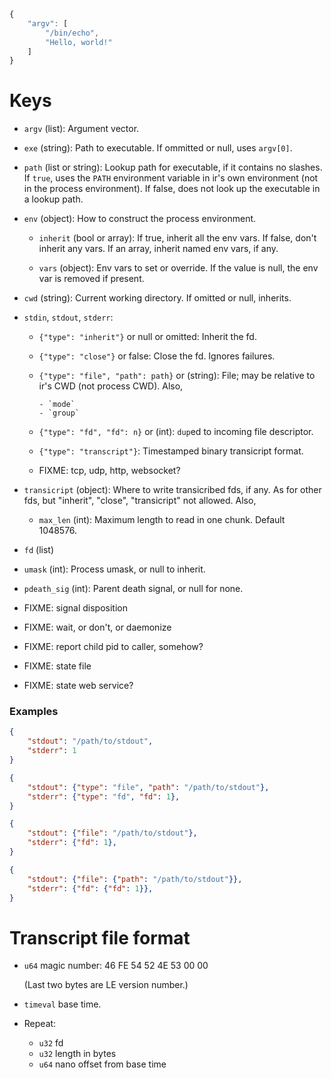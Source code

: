 
```js
{
    "argv": [
        "/bin/echo",
        "Hello, world!"
    ]
}
```

# Keys

- `argv` (list): Argument vector.

- `exe` (string): Path to executable.  If ommitted or null, uses `argv[0]`.

- `path` (list or string): Lookup path for executable, if it contains no
  slashes.  If `true`, uses the `PATH` environment variable in ir's own
  environment (not in the process environment).  If false, does not look up 
  the executable in a lookup path.

- `env` (object): How to construct the process environment.

    - `inherit` (bool or array): If true, inherit all the env vars.  If false,
      don't inherit any vars.  If an array, inherit named env vars, if any.

    - `vars` (object): Env vars to set or override.  If the value is null, the
      env var is removed if present.
    
- `cwd` (string): Current working directory.  If omitted or null, inherits.

- `stdin`, `stdout`, `stderr`:

    - `{"type": "inherit"}` or null or omitted: Inherit the fd.

    - `{"type": "close"}` or false: Close the fd.  Ignores failures.

    - `{"type": "file", "path": path}` or (string): File; may be relative to
      ir's CWD (not process CWD).  Also,
      
          - `mode`
          - `group`

    - `{"type": "fd", "fd": n}` or (int): `dup`ed to incoming file descriptor.

    - `{"type": "transcript"}`: Timestamped binary transicript format.

    - FIXME: tcp, udp, http, websocket?
    
- `transicript` (object): Where to write transicribed fds, if any.  As for other
  fds, but "inherit", "close", "transicript" not allowed.  Also,
  
    - `max_len` (int): Maximum length to read in one chunk.  Default 1048576.

- `fd` (list)

- `umask` (int): Process umask, or null to inherit.

- `pdeath_sig` (int): Parent death signal, or null for none.

- FIXME: signal disposition
- FIXME: wait, or don't, or daemonize
- FIXME: report child pid to caller, somehow?
- FIXME: state file
- FIXME: state web service?


### Examples

```json
{
    "stdout": "/path/to/stdout",
    "stderr": 1
}
```

```json
{
    "stdout": {"type": "file", "path": "/path/to/stdout"},
    "stderr": {"type": "fd", "fd": 1},
}
```

```json
{
    "stdout": {"file": "/path/to/stdout"},
    "stderr": {"fd": 1},
}
```

```json
{
    "stdout": {"file": {"path": "/path/to/stdout"}},
    "stderr": {"fd": {"fd": 1}},
}
```


# Transcript file format

- `u64` magic number: 46 FE 54 52 4E 53 00 00

  (Last two bytes are LE version number.)

- `timeval` base time.

- Repeat:

    - `u32` fd
    - `u32` length in bytes
    - `u64` nano offset from base time

